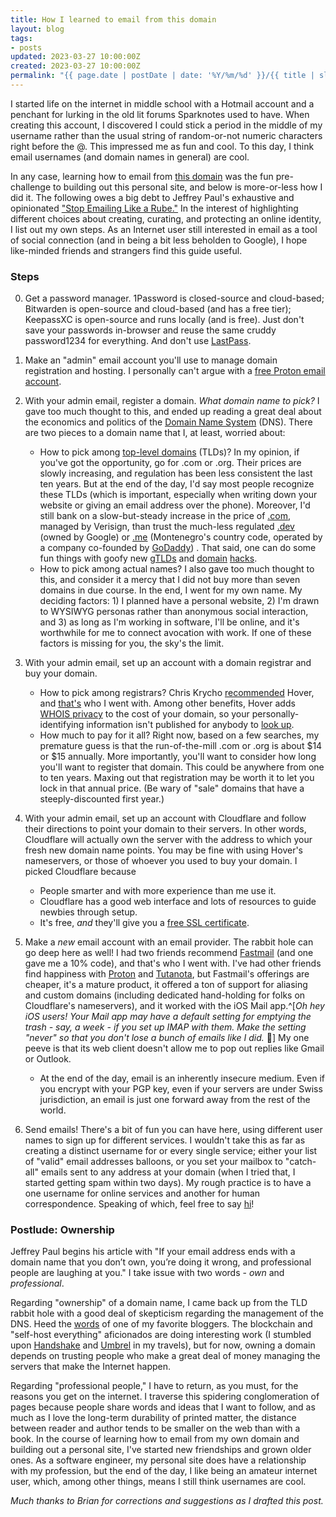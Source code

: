 ```yaml
---
title: How I learned to email from this domain 
layout: blog
tags:
- posts
updated: 2023-03-27 10:00:00Z
created: 2023-03-27 10:00:00Z
permalink: "{{ page.date | postDate | date: '%Y/%m/%d' }}/{{ title | slugify }}/"
---
```


I started life on the internet in middle school with a Hotmail account and a penchant for lurking in the old lit forums Sparknotes used to have. When creating this account, I discovered I could stick a period in the middle of my username rather than the usual string of random-or-not numeric characters right before the @. This impressed me as fun and cool. To this day, I think email usernames (and domain names in general) are cool. 

In any case, learning how to email from [this domain](https://joekrall.com) was the fun pre-challenge to building out this personal site, and below is more-or-less how I did it. The following owes a big debt to Jeffrey Paul's exhaustive and opinionated ["Stop Emailing Like a Rube."](https://sneak.berlin/20201029/stop-emailing-like-a-rube/) In the interest of highlighting different choices about creating, curating, and protecting an online identity, I list out my own steps. As an Internet user still interested in email as a tool of social connection (and in being a bit less beholden to Google), I hope like-minded friends and strangers find this guide useful.

### Steps
0. Get a password manager. 1Password is closed-source and cloud-based; Bitwarden is open-source and cloud-based (and has a free tier); KeepassXC is open-source and runs locally (and is free). Just don't save your passwords in-browser and reuse the same cruddy password1234 for everything. And don't use [LastPass](https://palant.info/2022/12/26/whats-in-a-pr-statement-lastpass-breach-explained/).

1. Make an "admin" email account you'll use to manage domain registration and hosting. I personally can't argue with a [free Proton email account](https://proton.me/mail/pricing).

2. With your admin email, register a domain.  *What domain name to pick?* I gave too much thought to this, and ended up reading a great deal about the economics and politics of the [Domain Name System](https://www.cloudflare.com/learning/dns/what-is-dns/) (DNS). There are two pieces to a domain name that I, at least, worried about:
	- How to pick among [top-level domains](https://en.wikipedia.org/wiki/Top-level_domain) (TLDs)? In my opinion, if you've got the opportunity, go for .com or .org. Their prices are slowly increasing, and regulation has been less consistent the last ten years. But at the end of the day, I'd say most people recognize these TLDs (which is important, especially when writing down your website or giving an email address over the phone). Moreover, I'd still bank on a slow-but-steady increase in the price of [.com](https://en.wikipedia.org/wiki/.com), managed by Verisign, than trust the much-less regulated [.dev](https://en.wikipedia.org/wiki/.dev) (owned by Google) or [.me](https://en.wikipedia.org/wiki/.me) (Montenegro's country code, operated by a company co-founded by [GoDaddy](https://domain.me/about-me/#me-as-a-company)) . That said, one can do some fun things with goofy new [gTLDs](https://benjamin.pizza) and [domain](https://cr.yp.to/) [hacks](https://freedom.to). 
	- How to pick among actual names? I also gave too much thought to this, and consider it a mercy that I did not buy more than seven domains in due course. In the end, I went for my own name. My deciding factors: 1) I planned have a personal website, 2) I'm drawn to WYSIWYG personas rather than anonymous social interaction, and 3) as long as I'm working in software, I'll be online, and it's worthwhile for me to connect avocation with work. If one of these factors is missing for you, the sky's the limit. 

3. With your admin email, set up an account with a domain registrar and buy your domain. 
	- How to pick among registrars? Chris Krycho [recommended](https://v5.chriskrycho.com/journal/how-i-publish-this-site/#domain-registration) Hover, and [that's](hover.com) who I went with. Among other benefits, Hover adds [WHOIS privacy](https://help.hover.com/hc/en-us/articles/217282337-Domain-WHOIS-Privacy) to the cost of your domain, so your personally-identifying information isn't published for anybody to [look up](https://tucowsdomains.com/whois-search/).
	- How much to pay for it all? Right now, based on a few searches, my premature guess is that the run-of-the-mill .com or .org is about $14 or $15 annually. More importantly, you'll want to consider how long you'll want to register that domain. This could be anywhere from one to ten years. Maxing out that registration may be worth it to let you lock in that annual price. (Be wary of "sale" domains that have a steeply-discounted first year.)

4. With your admin email, set up an account with Cloudflare and follow their directions to point your domain to their servers. In other words, Cloudflare will actually own the server with the address to which your fresh new domain name points. You may be fine with using Hover's nameservers, or those of whoever you used to buy your domain. I picked Cloudflare because
	- People smarter and with more experience than me use it.
	- Cloudflare has a good web interface and lots of resources to guide newbies through setup.
	- It's free, *and* they'll give you a [free SSL certificate](https://www.cloudflare.com/ssl/). 

4. Make a *new* email account with an email provider. The rabbit hole can go deep here as well! I had two friends recommend [Fastmail](https://www.fastmail.com/) (and one gave me a 10% code), and that's who I went with. I've had other friends find happiness with [Proton](https://proton.me/mail) and [Tutanota](https://tutanota.com/), but Fastmail's offerings are cheaper, it's a mature product, it offered a ton of support for aliasing and custom domains (including dedicated hand-holding for folks on Cloudflare's nameservers), and it worked with the iOS Mail app.^[*Oh hey iOS users! Your Mail app may have a default setting for emptying the trash - say, a week - if you set up IMAP with them. Make the setting "never" so that you don't lose a bunch of emails like I did.* 🤦‍] My one peeve is that its web client doesn't allow me to pop out replies like Gmail or Outlook.
	- At the end of the day, email is an inherently insecure medium. Even if you encrypt with your PGP key, even if your servers are under Swiss jurisdiction, an email is just one forward away from the rest of the world.

5. Send emails! There's a bit of fun you can have here, using different user names to sign up for different services. I wouldn't take this as far as creating a distinct username for or every single service; either your list of "valid" email addresses balloons, or you set your mailbox to "catch-all" emails sent to any address at your domain (when I tried that, I started getting spam within two days). My rough practice is to have a one username for online services and another for human correspondence. Speaking of which, feel free to say [hi](mailto:hello@joekrall.com)!

### Postlude: Ownership
Jeffrey Paul begins his article with "If your email address ends with a domain name that you don’t own, you’re doing it wrong, and professional people are laughing at you." I take issue with two words - *own* and *professional*. 

Regarding "ownership" of a domain name, I came back up from the TLD rabbit hole with a good deal of skepticism regarding the management of the DNS. Heed the [words](https://blog.ayjay.org/on-not-owning-my-turf/) of one of my favorite bloggers. The blockchain and "self-host everything" aficionados are doing interesting work (I stumbled upon [Handshake](https://handshake.org/) and [Umbrel](https://umbrel.com/) in my travels), but for now, owning a domain depends on trusting people who make a great deal of money managing the servers that make the Internet happen. 

Regarding "professional people," I have to return, as you must, for the reasons you get on the internet. I traverse this spidering conglomeration of pages because people share words and ideas that I want to follow, and as much as I love the long-term durability of printed matter, the distance between reader and author tends to be smaller on the web than with a book. In the course of learning how to email from my own domain and building out a personal site, I've started new friendships and grown older ones. As a software engineer, my personal site does have a relationship with my profession, but the end of the day, I like being an amateur internet user, which, among other things, means I still think usernames are cool.

*Much thanks to Brian for corrections and suggestions as I drafted this post.*
